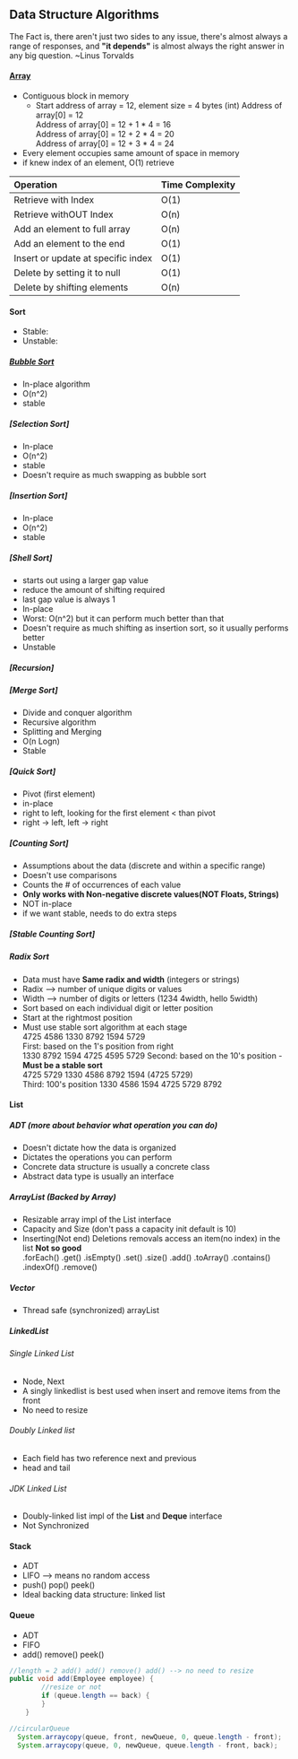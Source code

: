 ## Data Structure Algorithms  
The Fact is, there aren't just two sides to any issue,
there's almost always a range of responses, and **"it depends"** is 
almost always the right answer in any big question. ~Linus Torvalds  

#### [Array](https://github.com/ShacoYang/DataStructureAlgorithm/blob/master/src/Array/Array.java)
* Contiguous block in memory
    * Start address of array = 12, element size = 4 bytes (int)
    Address of array[0] = 12  
    Address of array[0] = 12 + 1 * 4 = 16   
    Address of array[0] = 12 + 2 * 4 = 20   
    Address of array[0] = 12 + 3 * 4 = 24
* Every element occupies same amount of space in memory
* if knew index of an element, O(1) retrieve

| Operation                          | Time Complexity |
| :--------------------------------- | :---------------|
| Retrieve with Index                | O(1)            |
| Retrieve withOUT Index             | O(n)            |
| Add an element to full array       | O(n)            |
| Add an element to the end          | O(1)            |
| Insert or update at specific index | O(1)            |
| Delete by setting it to null       | O(1)            |
| Delete by shifting elements        | O(n)            |  

#### Sort
* Stable: 
* Unstable:
##### [Bubble Sort](https://github.com/ShacoYang/DataStructureAlgorithm/blob/master/src/Sort/_1BubbleSort.java)
* In-place algorithm
* O(n^2)
* stable
##### [Selection Sort]
* In-place
* O(n^2)
* stable
* Doesn't require as much swapping as bubble sort
##### [Insertion Sort]
* In-place
* O(n^2)
* stable
##### [Shell Sort]
* starts out using a larger gap value
* reduce the amount of shifting required
* last gap value is always 1
* In-place
* Worst: O(n^2) but it can perform much better than that
* Doesn't require as much shifting as insertion sort, so it usually performs better
* Unstable
##### [Recursion]
##### [Merge Sort]
* Divide and conquer algorithm
* Recursive algorithm
* Splitting and Merging
* O(n Logn)
* Stable
##### [Quick Sort]
* Pivot (first element)
* in-place
* right to left, looking for the first element < than pivot
* right -> left, left -> right
##### [Counting Sort]
* Assumptions about the data (discrete and within a specific range)
* Doesn't use comparisons
* Counts the # of occurrences of each value
* **Only works with Non-negative discrete values(NOT Floats, Strings)**
* NOT in-place
* if we want stable, needs to do extra steps
##### [Stable Counting Sort]

##### Radix Sort
* Data must have **Same radix and width** (integers or strings)
* Radix --> number of unique digits or values
* Width --> number of digits or letters (1234 4width, hello 5width)
* Sort based on each individual digit or letter position
* Start at the rightmost position
* Must use stable sort algorithm at each stage  
4725 4586 1330 8792 1594 5729  
First: based on the 1's position from right  
1330 8792 1594 4725 4595 5729
Second: based on the 10's position - **Must be a stable sort**  
4725 5729 1330 4586 8792 1594  (4725 5729)  
Third: 100's position
1330 4586 1594 4725 5729 8792  

#### List
##### ADT (more about behavior what operation you can do)
* Doesn't dictate how the data is organized
* Dictates the operations you can perform
* Concrete data structure is usually a concrete class
* Abstract data type is usually an interface
##### ArrayList (Backed by Array)
* Resizable array impl of the List interface
* Capacity and Size (don't pass a capacity init default is 10)
* Inserting(Not end) Deletions removals access an item(no index) in the list **Not so good**  
.forEach()
.get()
.isEmpty()
.set()
.size()
.add()
.toArray()
.contains()
.indexOf()
.remove()
##### Vector
* Thread safe (synchronized) arrayList
##### LinkedList
###### Single Linked List
* Node, Next
* A singly linkedlist is best used when insert and remove items from the front
* No need to resize
###### Doubly Linked list
* Each field has two reference next and previous
* head and tail
###### JDK Linked List 
* Doubly-linked list impl of the **List** and **Deque** interface
* Not Synchronized
#### Stack
* ADT
* LIFO --> means no random access
* push() pop() peek() 
* Ideal backing data structure: linked list
#### Queue
* ADT
* FIFO
* add() remove() peek()
```java
//length = 2 add() add() remove() add() --> no need to resize
public void add(Employee employee) {
        //resize or not
        if (queue.length == back) {  
        }
    }
```
```java
//circularQueue
  System.arraycopy(queue, front, newQueue, 0, queue.length - front);
  System.arraycopy(queue, 0, newQueue, queue.length - front, back);
```

